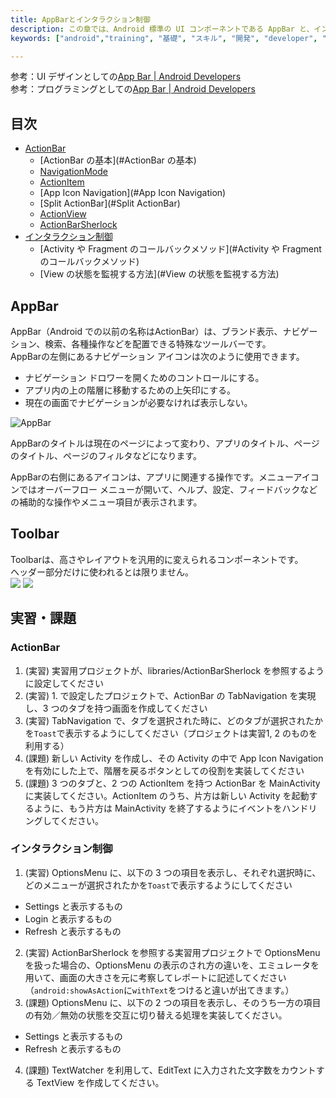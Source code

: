 ```yaml
---
title: AppBarとインタラクション制御
description: この章では、Android 標準の UI コンポーネントである AppBar と、インタラクション制御について解説します。
keywords: ["android","training", "基礎", "スキル", "開発", "developer", "プログラミング", "AppBar", "インタラクション制御"]

---
```


参考：UI デザインとしての[App Bar &#124; Android Developers](https://material.google.com/layout/structure.html#structure-app-bar)  
参考：プログラミングとしての[App Bar &#124; Android Developers](https://developer.android.com/training/appbar/index.html)


## 目次

- [ActionBar](#ActionBar)
  - [ActionBar の基本](#ActionBar の基本)
  - [NavigationMode](#NavigationMode)
  - [ActionItem](#ActionItem)
  - [App Icon Navigation](#App Icon Navigation)
  - [Split ActionBar](#Split ActionBar)
  - [ActionView](#ActionView)
  - [ActionBarSherlock](#ActionBarSherlock)
- [インタラクション制御](#インタラクション制御)
  - [Activity や Fragment のコールバックメソッド](#Activity や Fragment のコールバックメソッド)
  - [View の状態を監視する方法](#View の状態を監視する方法)

## AppBar
AppBar（Android での以前の名称はActionBar）は、ブランド表示、ナビゲーション、検索、各種操作などを配置できる特殊なツールバーです。  
AppBarの左側にあるナビゲーション アイコンは次のように使用できます。

- ナビゲーション ドロワーを開くためのコントロールにする。
- アプリ内の上の階層に移動するための上矢印にする。
- 現在の画面でナビゲーションが必要なければ表示しない。

![AppBar]({{site.baseurl}}/assets/02-05/layout_structure_appbar_structure1.png)

AppBarのタイトルは現在のページによって変わり、アプリのタイトル、ページのタイトル、ページのフィルタなどになります。

AppBarの右側にあるアイコンは、アプリに関連する操作です。メニューアイコンではオーバーフロー メニューが開いて、ヘルプ、設定、フィードバックなどの補助的な操作やメニュー項目が表示されます。

## Toolbar
Toolbarは、高さやレイアウトを汎用的に変えられるコンポーネントです。  
ヘッダー部分だけに使われるとは限りません。  
![]({{site.baseurl}}/assets/02-05/layout_structure_toolbars5.png)
![]({{site.baseurl}}/assets/02-05/layout_structure_toolbars7.png)

## 実習・課題

### ActionBar

1. (実習) 実習用プロジェクトが、libraries/ActionBarSherlock を参照するように設定してください
2. (実習) 1. で設定したプロジェクトで、ActionBar の TabNavigation を実現し、3 つのタブを持つ画面を作成してください
3. (実習) TabNavigation で、タブを選択された時に、どのタブが選択されたかを`Toast`で表示するようにしてください（プロジェクトは実習1, 2 のものを利用する）
4. (課題) 新しい Activity を作成し、その Activity の中で App Icon Navigation を有効にした上で、階層を戻るボタンとしての役割を実装してください
5. (課題) 3 つのタブと、2 つの ActionItem を持つ ActionBar を MainActivity に実装してください。ActionItem のうち、片方は新しい Activity を起動するように、もう片方は MainActivity を終了するようにイベントをハンドリングしてください。

### インタラクション制御

1. (実習) OptionsMenu に、以下の 3 つの項目を表示し、それぞれ選択時に、どのメニューが選択されたかを`Toast`で表示するようにしてください
  * Settings と表示するもの
  * Login と表示するもの
  * Refresh と表示するもの
2. (実習) ActionBarSherlock を参照する実習用プロジェクトで OptionsMenu を扱った場合の、OptionsMenu の表示のされ方の違いを、エミュレータを用いて、画面の大きさを元に考察してレポートに記述してください（`android:showAsAction`に`withText`をつけると違いが出てきます。）
3. (課題) OptionsMenu に、以下の 2 つの項目を表示し、そのうち一方の項目の有効／無効の状態を交互に切り替える処理を実装してください。
  * Settings と表示するもの
  * Refresh と表示するもの
4. (課題) TextWatcher を利用して、EditText に入力された文字数をカウントする TextView を作成してください。
